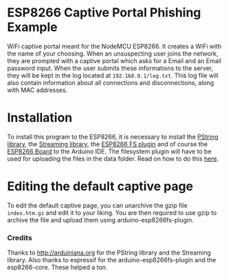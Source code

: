 # ESP8266 Captive Portal Phishing Example



WiFi captive portal meant for the NodeMCU ESP8266. It creates a WiFi with the name of your choosing. When an unsuspecting user joins the network, they are prompted with a captive portal which asks for a Email and an Email password input. When the user submits these informations to the server, they will be kept in the log located at `192.168.0.1/log.txt`. This log file will also contain information about all connections and disconnections, along with MAC addresses.




# Installation

To install this program to the ESP8266, it is necessary to install the [PString library](http://arduiniana.org/libraries/pstring/), the [Streaming library](http://arduiniana.org/libraries/streaming/), the [ESP8266 FS plugin](https://github.com/esp8266/arduino-esp8266fs-plugin) and of course the [ESP8266 Board](http://arduino.esp8266.com/stable/package_esp8266com_index.json) to the Arduino IDE. The filesystem plugin will have to be used for uploading the files in the data folder. Read on how to do this [here](https://github.com/esp8266/arduino-esp8266fs-plugin).


# Editing the default captive page

To edit the default captive page, you can unarchive the gzip file `index.htm.gz` and edit it to your liking. You are then required to use gzip to archive the file and upload them using arduino-esp8266fs-plugin.

### Credits

Thanks to http://arduiniana.org for the PString library and the Streaming library. Also thanks to espressif for the arduino-esp8266fs-plugin and the esp8266-core. These helped a ton.

